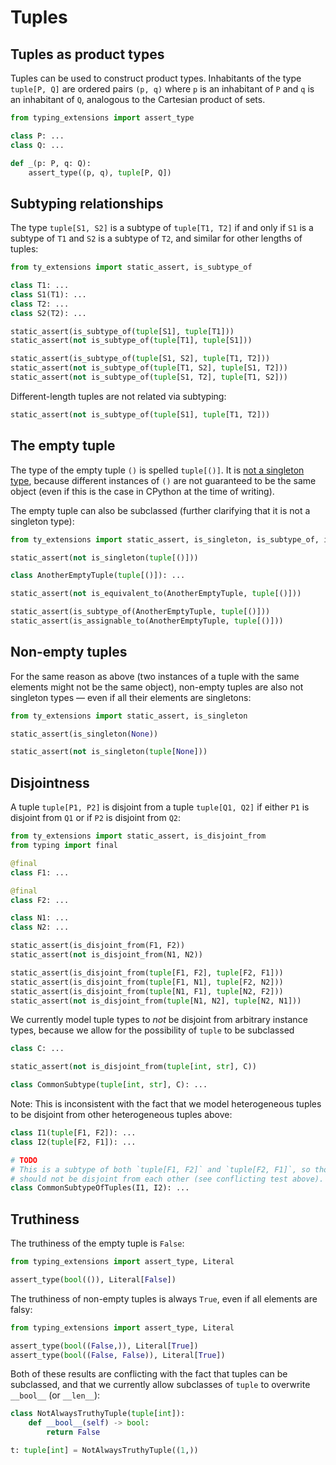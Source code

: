 # Tuples

## Tuples as product types

Tuples can be used to construct product types. Inhabitants of the type `tuple[P, Q]` are ordered
pairs `(p, q)` where `p` is an inhabitant of `P` and `q` is an inhabitant of `Q`, analogous to the
Cartesian product of sets.

```py
from typing_extensions import assert_type

class P: ...
class Q: ...

def _(p: P, q: Q):
    assert_type((p, q), tuple[P, Q])
```

## Subtyping relationships

The type `tuple[S1, S2]` is a subtype of `tuple[T1, T2]` if and only if `S1` is a subtype of `T1`
and `S2` is a subtype of `T2`, and similar for other lengths of tuples:

```py
from ty_extensions import static_assert, is_subtype_of

class T1: ...
class S1(T1): ...
class T2: ...
class S2(T2): ...

static_assert(is_subtype_of(tuple[S1], tuple[T1]))
static_assert(not is_subtype_of(tuple[T1], tuple[S1]))

static_assert(is_subtype_of(tuple[S1, S2], tuple[T1, T2]))
static_assert(not is_subtype_of(tuple[T1, S2], tuple[S1, T2]))
static_assert(not is_subtype_of(tuple[S1, T2], tuple[T1, S2]))
```

Different-length tuples are not related via subtyping:

```py
static_assert(not is_subtype_of(tuple[S1], tuple[T1, T2]))
```

## The empty tuple

The type of the empty tuple `()` is spelled `tuple[()]`. It is [not a singleton type], because
different instances of `()` are not guaranteed to be the same object (even if this is the case in
CPython at the time of writing).

The empty tuple can also be subclassed (further clarifying that it is not a singleton type):

```py
from ty_extensions import static_assert, is_singleton, is_subtype_of, is_equivalent_to, is_assignable_to

static_assert(not is_singleton(tuple[()]))

class AnotherEmptyTuple(tuple[()]): ...

static_assert(not is_equivalent_to(AnotherEmptyTuple, tuple[()]))

static_assert(is_subtype_of(AnotherEmptyTuple, tuple[()]))
static_assert(is_assignable_to(AnotherEmptyTuple, tuple[()]))
```

## Non-empty tuples

For the same reason as above (two instances of a tuple with the same elements might not be the same
object), non-empty tuples are also not singleton types — even if all their elements are singletons:

```py
from ty_extensions import static_assert, is_singleton

static_assert(is_singleton(None))

static_assert(not is_singleton(tuple[None]))
```

## Disjointness

A tuple `tuple[P1, P2]` is disjoint from a tuple `tuple[Q1, Q2]` if either `P1` is disjoint from
`Q1` or if `P2` is disjoint from `Q2`:

```py
from ty_extensions import static_assert, is_disjoint_from
from typing import final

@final
class F1: ...

@final
class F2: ...

class N1: ...
class N2: ...

static_assert(is_disjoint_from(F1, F2))
static_assert(not is_disjoint_from(N1, N2))

static_assert(is_disjoint_from(tuple[F1, F2], tuple[F2, F1]))
static_assert(is_disjoint_from(tuple[F1, N1], tuple[F2, N2]))
static_assert(is_disjoint_from(tuple[N1, F1], tuple[N2, F2]))
static_assert(not is_disjoint_from(tuple[N1, N2], tuple[N2, N1]))
```

We currently model tuple types to *not* be disjoint from arbitrary instance types, because we allow
for the possibility of `tuple` to be subclassed

```py
class C: ...

static_assert(not is_disjoint_from(tuple[int, str], C))

class CommonSubtype(tuple[int, str], C): ...
```

Note: This is inconsistent with the fact that we model heterogeneous tuples to be disjoint from
other heterogeneous tuples above:

```py
class I1(tuple[F1, F2]): ...
class I2(tuple[F2, F1]): ...

# TODO
# This is a subtype of both `tuple[F1, F2]` and `tuple[F2, F1]`, so those two heterogeneous tuples
# should not be disjoint from each other (see conflicting test above).
class CommonSubtypeOfTuples(I1, I2): ...
```

## Truthiness

The truthiness of the empty tuple is `False`:

```py
from typing_extensions import assert_type, Literal

assert_type(bool(()), Literal[False])
```

The truthiness of non-empty tuples is always `True`, even if all elements are falsy:

```py
from typing_extensions import assert_type, Literal

assert_type(bool((False,)), Literal[True])
assert_type(bool((False, False)), Literal[True])
```

Both of these results are conflicting with the fact that tuples can be subclassed, and that we
currently allow subclasses of `tuple` to overwrite `__bool__` (or `__len__`):

```py
class NotAlwaysTruthyTuple(tuple[int]):
    def __bool__(self) -> bool:
        return False

t: tuple[int] = NotAlwaysTruthyTuple((1,))
```

[not a singleton type]: https://discuss.python.org/t/should-we-specify-in-the-language-reference-that-the-empty-tuple-is-a-singleton/67957
